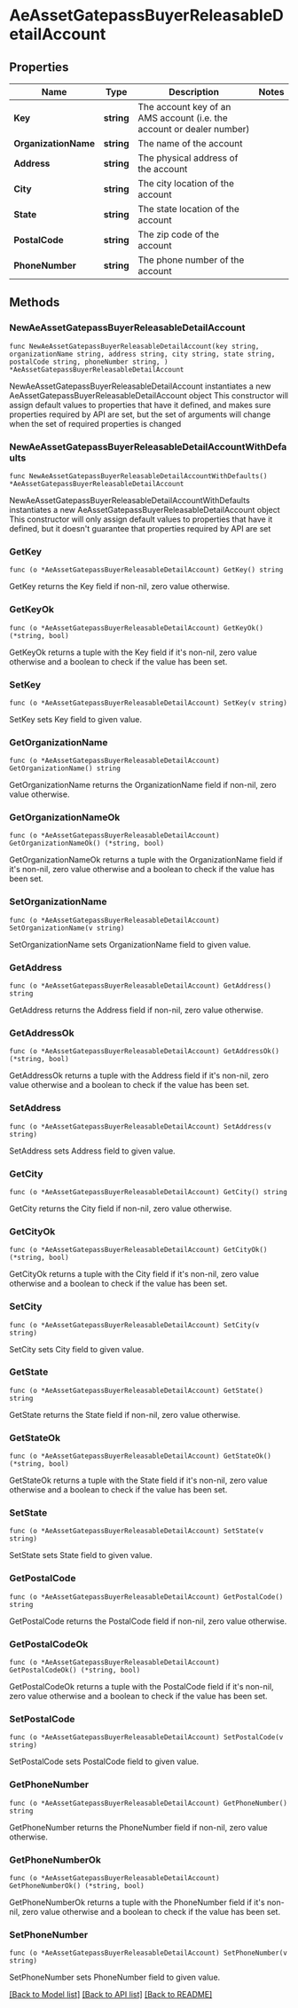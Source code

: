 # AeAssetGatepassBuyerReleasableDetailAccount

## Properties

Name | Type | Description | Notes
------------ | ------------- | ------------- | -------------
**Key** | **string** | The account key of an AMS account (i.e. the account or dealer number) | 
**OrganizationName** | **string** | The name of the account | 
**Address** | **string** | The physical address of the account | 
**City** | **string** | The city location of the account | 
**State** | **string** | The state location of the account | 
**PostalCode** | **string** | The zip code of the account | 
**PhoneNumber** | **string** | The phone number of the account | 

## Methods

### NewAeAssetGatepassBuyerReleasableDetailAccount

`func NewAeAssetGatepassBuyerReleasableDetailAccount(key string, organizationName string, address string, city string, state string, postalCode string, phoneNumber string, ) *AeAssetGatepassBuyerReleasableDetailAccount`

NewAeAssetGatepassBuyerReleasableDetailAccount instantiates a new AeAssetGatepassBuyerReleasableDetailAccount object
This constructor will assign default values to properties that have it defined,
and makes sure properties required by API are set, but the set of arguments
will change when the set of required properties is changed

### NewAeAssetGatepassBuyerReleasableDetailAccountWithDefaults

`func NewAeAssetGatepassBuyerReleasableDetailAccountWithDefaults() *AeAssetGatepassBuyerReleasableDetailAccount`

NewAeAssetGatepassBuyerReleasableDetailAccountWithDefaults instantiates a new AeAssetGatepassBuyerReleasableDetailAccount object
This constructor will only assign default values to properties that have it defined,
but it doesn't guarantee that properties required by API are set

### GetKey

`func (o *AeAssetGatepassBuyerReleasableDetailAccount) GetKey() string`

GetKey returns the Key field if non-nil, zero value otherwise.

### GetKeyOk

`func (o *AeAssetGatepassBuyerReleasableDetailAccount) GetKeyOk() (*string, bool)`

GetKeyOk returns a tuple with the Key field if it's non-nil, zero value otherwise
and a boolean to check if the value has been set.

### SetKey

`func (o *AeAssetGatepassBuyerReleasableDetailAccount) SetKey(v string)`

SetKey sets Key field to given value.


### GetOrganizationName

`func (o *AeAssetGatepassBuyerReleasableDetailAccount) GetOrganizationName() string`

GetOrganizationName returns the OrganizationName field if non-nil, zero value otherwise.

### GetOrganizationNameOk

`func (o *AeAssetGatepassBuyerReleasableDetailAccount) GetOrganizationNameOk() (*string, bool)`

GetOrganizationNameOk returns a tuple with the OrganizationName field if it's non-nil, zero value otherwise
and a boolean to check if the value has been set.

### SetOrganizationName

`func (o *AeAssetGatepassBuyerReleasableDetailAccount) SetOrganizationName(v string)`

SetOrganizationName sets OrganizationName field to given value.


### GetAddress

`func (o *AeAssetGatepassBuyerReleasableDetailAccount) GetAddress() string`

GetAddress returns the Address field if non-nil, zero value otherwise.

### GetAddressOk

`func (o *AeAssetGatepassBuyerReleasableDetailAccount) GetAddressOk() (*string, bool)`

GetAddressOk returns a tuple with the Address field if it's non-nil, zero value otherwise
and a boolean to check if the value has been set.

### SetAddress

`func (o *AeAssetGatepassBuyerReleasableDetailAccount) SetAddress(v string)`

SetAddress sets Address field to given value.


### GetCity

`func (o *AeAssetGatepassBuyerReleasableDetailAccount) GetCity() string`

GetCity returns the City field if non-nil, zero value otherwise.

### GetCityOk

`func (o *AeAssetGatepassBuyerReleasableDetailAccount) GetCityOk() (*string, bool)`

GetCityOk returns a tuple with the City field if it's non-nil, zero value otherwise
and a boolean to check if the value has been set.

### SetCity

`func (o *AeAssetGatepassBuyerReleasableDetailAccount) SetCity(v string)`

SetCity sets City field to given value.


### GetState

`func (o *AeAssetGatepassBuyerReleasableDetailAccount) GetState() string`

GetState returns the State field if non-nil, zero value otherwise.

### GetStateOk

`func (o *AeAssetGatepassBuyerReleasableDetailAccount) GetStateOk() (*string, bool)`

GetStateOk returns a tuple with the State field if it's non-nil, zero value otherwise
and a boolean to check if the value has been set.

### SetState

`func (o *AeAssetGatepassBuyerReleasableDetailAccount) SetState(v string)`

SetState sets State field to given value.


### GetPostalCode

`func (o *AeAssetGatepassBuyerReleasableDetailAccount) GetPostalCode() string`

GetPostalCode returns the PostalCode field if non-nil, zero value otherwise.

### GetPostalCodeOk

`func (o *AeAssetGatepassBuyerReleasableDetailAccount) GetPostalCodeOk() (*string, bool)`

GetPostalCodeOk returns a tuple with the PostalCode field if it's non-nil, zero value otherwise
and a boolean to check if the value has been set.

### SetPostalCode

`func (o *AeAssetGatepassBuyerReleasableDetailAccount) SetPostalCode(v string)`

SetPostalCode sets PostalCode field to given value.


### GetPhoneNumber

`func (o *AeAssetGatepassBuyerReleasableDetailAccount) GetPhoneNumber() string`

GetPhoneNumber returns the PhoneNumber field if non-nil, zero value otherwise.

### GetPhoneNumberOk

`func (o *AeAssetGatepassBuyerReleasableDetailAccount) GetPhoneNumberOk() (*string, bool)`

GetPhoneNumberOk returns a tuple with the PhoneNumber field if it's non-nil, zero value otherwise
and a boolean to check if the value has been set.

### SetPhoneNumber

`func (o *AeAssetGatepassBuyerReleasableDetailAccount) SetPhoneNumber(v string)`

SetPhoneNumber sets PhoneNumber field to given value.



[[Back to Model list]](../README.md#documentation-for-models) [[Back to API list]](../README.md#documentation-for-api-endpoints) [[Back to README]](../README.md)


